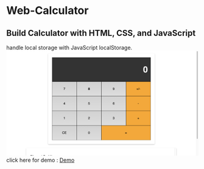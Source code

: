 # Web-Calculator
## Build Calculator with HTML, CSS, and JavaScript
handle local storage with JavaScript localStorage.
<img src="https://github.com/Gamalliel19/Web-Calculator/blob/main/assets/img/Screen%20Shot%202021-02-17%20at%2021.09.37.png">
click here for demo : <a href="https://gamalliel19.github.io/Web-Calculator/">Demo</a>
